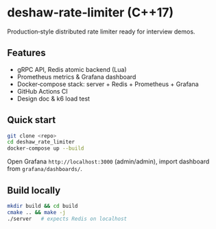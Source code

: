 
# deshaw‑rate‑limiter (C++17)

Production‑style distributed rate limiter ready for interview demos.

## Features
* gRPC API, Redis atomic backend (Lua)
* Prometheus metrics & Grafana dashboard
* Docker‑compose stack: server + Redis + Prometheus + Grafana
* GitHub Actions CI
* Design doc & k6 load test

## Quick start
```bash
git clone <repo>
cd deshaw_rate_limiter
docker-compose up --build
```
Open Grafana `http://localhost:3000` (admin/admin), import dashboard
from `grafana/dashboards/`.

## Build locally
```bash
mkdir build && cd build
cmake .. && make -j
./server   # expects Redis on localhost
```
